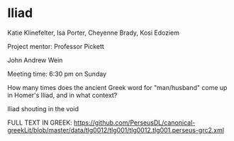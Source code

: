 # Iliad
Katie Klinefelter, Isa Porter, Cheyenne Brady, Kosi Edoziem

Project mentor: Professor Pickett

John Andrew Wein 

Meeting time: 6:30 pm on Sunday

How many times does the ancient Greek word for "man/husband" come up in Homer's Iliad, and in what context? 

Iliad
shouting in the void

FULL TEXT IN GREEK: https://github.com/PerseusDL/canonical-greekLit/blob/master/data/tlg0012/tlg001/tlg0012.tlg001.perseus-grc2.xml
